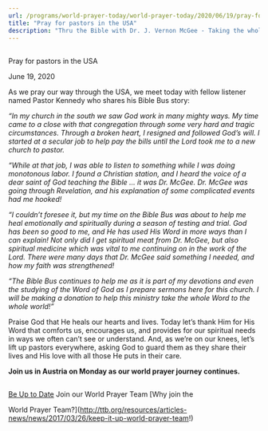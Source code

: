 ```yaml
---
url: /programs/world-prayer-today/world-prayer-today/2020/06/19/pray-for-pastors-in-the-usa
title: "Pray for pastors in the USA"
description: "Thru the Bible with Dr. J. Vernon McGee - Taking the whole Word to the whole world"
---
```







## 
 Pray for pastors in the USA


June 19, 2020




As we pray our way through the USA, we meet today with fellow listener named Pastor Kennedy who shares his Bible Bus story: 

 *“In my church in the south we saw God work in many mighty ways. My time came to a close with that congregation through some very hard and tragic circumstances. Through a broken heart, I resigned and followed God’s will. I started at a secular job to help pay the bills until the Lord took me to a new church to pastor.*

*“While at that job, I was able to listen to something while I was doing monotonous labor. I found a Christian station, and I heard the voice of a dear saint of God teaching the Bible ... it was Dr. McGee. Dr. McGee was going through Revelation, and his explanation of some complicated events had me hooked!*

*“I couldn’t foresee it, but my time on the Bible Bus was about to help me heal emotionally and spiritually during a season of testing and trial. God has been so good to me, and He has used His Word in more ways than I can explain! Not only did I get spiritual meat from Dr. McGee, but also spiritual medicine which was vital to me continuing on in the work of the Lord. There were many days that Dr. McGee said something I needed, and how my faith was strengthened!*

*“The Bible Bus continues to help me as it is part of my devotions and even the studying of the Word of God as I prepare sermons here for this church. I will be making a donation to help this ministry take the whole Word to the whole world!”*

Praise God that He heals our hearts and lives. Today let’s thank Him for His Word that comforts us, encourages us, and provides for our spiritual needs in ways we often can’t see or understand. And, as we’re on our knees, let’s lift up pastors everywhere, asking God to guard them as they share their lives and His love with all those He puts in their care.

**Join us in Austria on Monday as our world prayer journey continues.**







## 




[Be Up to Date](http://feeds.feedburner.com/WorldPrayerToday "World Prayer Today RSS Feed")
Join our World Prayer Team
[Why join the  

World Prayer Team?](http://ttb.org/resources/articles-news/news/2017/03/26/keep-it-up-world-prayer-team!)




